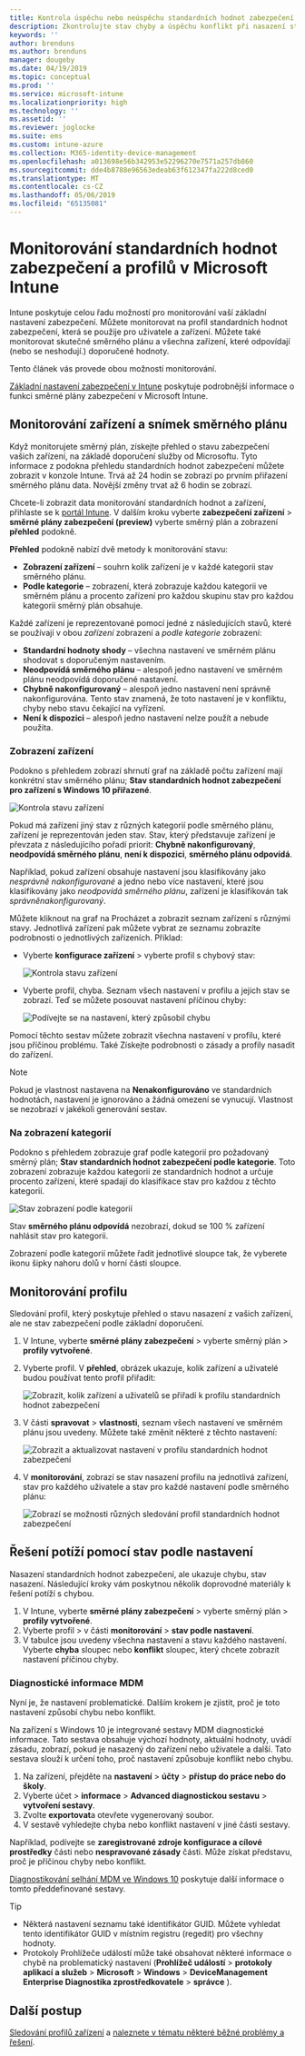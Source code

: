 ```yaml
---
title: Kontrola úspěchu nebo neúspěchu standardních hodnot zabezpečení v Microsoft Intune – Azure | Dokumentace Microsoftu
description: Zkontrolujte stav chyby a úspěchu konflikt při nasazení standardních hodnot zabezpečení pro uživatele a zařízení v Microsoft Intune MDM. Naleznete v části řešení potíží pomocí protokolů klienta a funkcí sestavy v Intune.
keywords: ''
author: brenduns
ms.author: brenduns
manager: dougeby
ms.date: 04/19/2019
ms.topic: conceptual
ms.prod: ''
ms.service: microsoft-intune
ms.localizationpriority: high
ms.technology: ''
ms.assetid: ''
ms.reviewer: joglocke
ms.suite: ems
ms.custom: intune-azure
ms.collection: M365-identity-device-management
ms.openlocfilehash: a013698e56b342953e52296270e7571a257db860
ms.sourcegitcommit: dde4b8788e96563edeab63f612347fa222d8ced0
ms.translationtype: MT
ms.contentlocale: cs-CZ
ms.lasthandoff: 05/06/2019
ms.locfileid: "65135081"
---
```

# <a name="monitor-security-baseline-and-profiles-in-microsoft-intune"></a>Monitorování standardních hodnot zabezpečení a profilů v Microsoft Intune  

Intune poskytuje celou řadu možností pro monitorování vaší základní nastavení zabezpečení. Můžete monitorovat na profil standardních hodnot zabezpečení, která se použije pro uživatele a zařízení. Můžete také monitorovat skutečné směrného plánu a všechna zařízení, které odpovídají (nebo se neshodují.) doporučené hodnoty.

Tento článek vás provede obou možností monitorování.

[Základní nastavení zabezpečení v Intune](security-baselines.md) poskytuje podrobnější informace o funkci směrné plány zabezpečení v Microsoft Intune.

## <a name="monitor-the-baseline-and-your-devices"></a>Monitorování zařízení a snímek směrného plánu  

Když monitorujete směrný plán, získejte přehled o stavu zabezpečení vašich zařízení, na základě doporučení služby od Microsoftu. Tyto informace z podokna přehledu standardních hodnot zabezpečení můžete zobrazit v konzole Intune.  Trvá až 24 hodin se zobrazí po prvním přiřazení směrného plánu data. Novější změny trvat až 6 hodin se zobrazí.  

Chcete-li zobrazit data monitorování standardních hodnot a zařízení, přihlaste se k [portál Intune](https://go.microsoft.com/fwlink/?linkid=2090973). V dalším kroku vyberte **zabezpečení zařízení** > **směrné plány zabezpečení (preview)** vyberte směrný plán a zobrazení **přehled** podokně.

**Přehled** podokně nabízí dvě metody k monitorování stavu:
- **Zobrazení zařízení** – souhrn kolik zařízení je v každé kategorii stav směrného plánu.  
- **Podle kategorie** – zobrazení, která zobrazuje každou kategorii ve směrném plánu a procento zařízení pro každou skupinu stav pro každou kategorii směrný plán obsahuje. 

Každé zařízení je reprezentované pomocí jedné z následujících stavů, které se používají v obou *zařízení* zobrazení a *podle kategorie* zobrazení:  
- **Standardní hodnoty shody** – všechna nastavení ve směrném plánu shodovat s doporučeným nastavením.
- **Neodpovídá směrného plánu** – alespoň jedno nastavení ve směrném plánu neodpovídá doporučené nastavení.
- **Chybně nakonfigurovaný** – alespoň jedno nastavení není správně nakonfigurována. Tento stav znamená, že toto nastavení je v konfliktu, chyby nebo stavu čekající na vyřízení.
- **Není k dispozici** – alespoň jedno nastavení nelze použít a nebude použita.


### <a name="device-view"></a>Zobrazení zařízení
Podokno s přehledem zobrazí shrnutí graf na základě počtu zařízení mají konkrétní stav směrného plánu; **Stav standardních hodnot zabezpečení pro zařízení s Windows 10 přiřazené**.  

![Kontrola stavu zařízení](./media/security-baselines-monitor/overview.png)

Pokud má zařízení jiný stav z různých kategorií podle směrného plánu, zařízení je reprezentován jeden stav. Stav, který představuje zařízení je převzata z následujícího pořadí priorit: **Chybně nakonfigurovaný**, **neodpovídá směrného plánu**, **není k dispozici**, **směrného plánu odpovídá**.  

Například, pokud zařízení obsahuje nastavení jsou klasifikovány jako *nesprávně nakonfigurované* a jedno nebo více nastavení, které jsou klasifikovány jako *neodpovídá směrného plánu*, zařízení je klasifikován tak *správněnakonfigurovaný*.  

Můžete kliknout na graf na Procházet a zobrazit seznam zařízení s různými stavy. Jednotlivá zařízení pak můžete vybrat ze seznamu zobrazíte podrobnosti o jednotlivých zařízeních. Příklad:
- Vyberte **konfigurace zařízení** > vyberte profil s chybový stav:

  ![Kontrola stavu zařízení](./media/security-baselines-monitor/device-configuration-profile-list.png)

- Vyberte profil, chyba. Seznam všech nastavení v profilu a jejich stav se zobrazí. Teď se můžete posouvat nastavení příčinou chyby:

  ![Podívejte se na nastavení, který způsobil chybu](./media/security-baselines-monitor/profile-with-error-status.png)

Pomocí těchto sestav můžete zobrazit všechna nastavení v profilu, které jsou příčinou problému. Také Získejte podrobnosti o zásady a profily nasadit do zařízení.

> [!NOTE]
> Pokud je vlastnost nastavena na **Nenakonfigurováno** ve standardních hodnotách, nastavení je ignorováno a žádná omezení se vynucují. Vlastnost se nezobrazí v jakékoli generování sestav.

### <a name="per-category-view"></a>Na zobrazení kategorií
Podokno s přehledem zobrazuje graf podle kategorií pro požadovaný směrný plán; **Stav standardních hodnot zabezpečení podle kategorie**.  Toto zobrazení zobrazuje každou kategorii ze standardních hodnot a určuje procento zařízení, které spadají do klasifikace stav pro každou z těchto kategorií. 
 
![Stav zobrazení podle kategorií](./media/security-baselines-monitor/monitor-baseline-per-category.png)

Stav **směrného plánu odpovídá** nezobrazí, dokud se 100 % zařízení nahlásit stav pro kategorii.   

Zobrazení podle kategorií můžete řadit jednotlivé sloupce tak, že vyberete ikonu šipky nahoru dolů v horní části sloupce.  


## <a name="monitor-the-profile"></a>Monitorování profilu

Sledování profil, který poskytuje přehled o stavu nasazení z vašich zařízení, ale ne stav zabezpečení podle základní doporučení.

1. V Intune, vyberte **směrné plány zabezpečení** > vyberte směrný plán > **profily vytvořené**.

2. Vyberte profil. V **přehled**, obrázek ukazuje, kolik zařízení a uživatelé budou používat tento profil přiřadit:

    ![Zobrazit, kolik zařízení a uživatelů se přiřadí k profilu standardních hodnot zabezpečení](./media/security-baselines-monitor/existing-profile-overview.png)

3. V části **spravovat** > **vlastnosti**, seznam všech nastavení ve směrném plánu jsou uvedeny. Můžete také změnit některé z těchto nastavení:

    ![Zobrazit a aktualizovat nastavení v profilu standardních hodnot zabezpečení](./media/security-baselines-monitor/manage-settings.png)

4. V **monitorování**, zobrazí se stav nasazení profilu na jednotlivá zařízení, stav pro každého uživatele a stav pro každé nastavení podle směrného plánu:

    ![Zobrazí se možnosti různých sledování profil standardních hodnot zabezpečení](./media/security-baselines-monitor/monitor-status-options.png)

## <a name="troubleshoot-using-per-setting-status"></a>Řešení potíží pomocí stav podle nastavení

Nasazení standardních hodnot zabezpečení, ale ukazuje chybu, stav nasazení. Následující kroky vám poskytnou několik doprovodné materiály k řešení potíží s chybou.

1. V Intune, vyberte **směrné plány zabezpečení** > vyberte směrný plán > **profily vytvořené**.
2. Vyberte profil > v části **monitorování** > **stav podle nastavení**.
3. V tabulce jsou uvedeny všechna nastavení a stavu každého nastavení. Vyberte **chyba** sloupec nebo **konflikt** sloupec, který chcete zobrazit nastavení příčinou chyby.

### <a name="mdm-diagnostic-information"></a>Diagnostické informace MDM

Nyní je, že nastavení problematické. Dalším krokem je zjistit, proč je toto nastavení způsobí chybu nebo konflikt. 

Na zařízení s Windows 10 je integrované sestavy MDM diagnostické informace. Tato sestava obsahuje výchozí hodnoty, aktuální hodnoty, uvádí zásadu, zobrazí, pokud je nasazený do zařízení nebo uživatele a další. Tato sestava slouží k určení toho, proč nastavení způsobuje konflikt nebo chybu.

1. Na zařízení, přejděte na **nastavení** > **účty** > **přístup do práce nebo do školy**.
2. Vyberte účet > **informace** > **Advanced diagnostickou sestavu** > **vytvoření sestavy**.
3. Zvolte **exportovat**a otevřete vygenerovaný soubor.
4. V sestavě vyhledejte chyba nebo konflikt nastavení v jiné části sestavy.

  Například, podívejte se **zaregistrované zdroje konfigurace a cílové prostředky** části nebo **nespravované zásady** části. Může získat představu, proč je příčinou chyby nebo konflikt.

[Diagnostikování selhání MDM ve Windows 10](https://docs.microsoft.com/windows/client-management/mdm/diagnose-mdm-failures-in-windows-10) poskytuje další informace o tomto předdefinované sestavy.

> [!TIP]
> - Některá nastavení seznamu také identifikátor GUID. Můžete vyhledat tento identifikátor GUID v místním registru (regedit) pro všechny hodnoty.
> - Protokoly Prohlížeče událostí může také obsahovat některé informace o chybě na problematický nastavení (**Prohlížeč událostí** > **protokoly aplikací a služeb**  >   **Microsoft** > **Windows** > **DeviceManagement Enterprise Diagnostika zprostředkovatele** > **správce** ).

## <a name="next-steps"></a>Další postup

[Sledování profilů zařízení](device-profile-monitor.md) a [naleznete v tématu některé běžné problémy a řešení](device-profile-troubleshoot.md).
